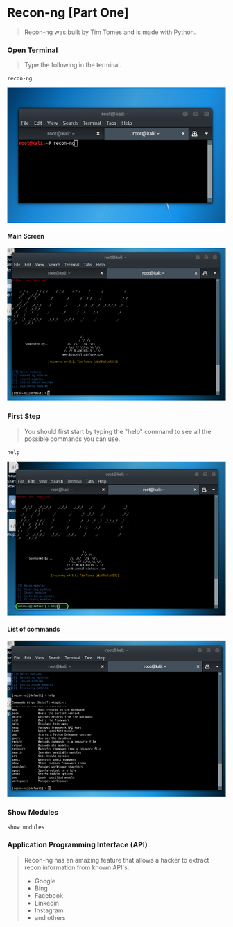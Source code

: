 # Recon-ng \[Part One\]

> Recon-ng was built by Tim Tomes and is made with Python.

### Open Terminal

> Type the following in the terminal.

```
recon-ng
```

![](/assets/_Recon-ng01.png)

#### Main Screen

![](/assets/_Recon-ng02.png)

### First Step

> You should first start by typing the "help" command to see all the possible commands you can use.

```
help
```

![](/assets/_Recon-ng03.png)

#### List of commands

![](/assets/_Recon-ng04.png)

### Show Modules

```
show modules
```

### Application Programming Interface \(API\)

> Recon-ng has an amazing feature that allows a hacker to extract recon information from known API's:
>
> * Google
> * Bing
> * Facebook
> * Linkedin
> * Instagram
> * and others













